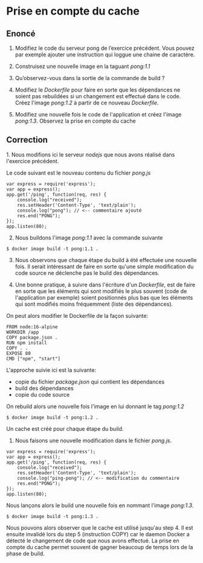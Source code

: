 # Prise en compte du cache

## Enoncé

1. Modifiez le code du serveur pong de l’exercice précédent. Vous pouvez par exemple ajouter une instruction qui loggue une chaine de caractère.

2. Construisez une nouvelle image en la taguant *pong:1.1*

3. Qu’observez-vous dans la sortie de la commande de build ?

4. Modifiez le *Dockerfile* pour faire en sorte que les dépendances ne soient pas rebuildées si un changement est effectué dans le code. Créez l'image *pong:1.2* à partir de ce nouveau *Dockerfile*.

5. Modifiez une nouvelle fois le code de l'application et créez l'image *pong:1.3*. Observez la prise en compte du cache

## Correction

1. Nous modifions ici le serveur *nodejs* que nous avons réalisé dans l'exercice précédent.

Le code suivant est le nouveau contenu du fichier *pong.js*

```
var express = require('express');
var app = express();
app.get('/ping', function(req, res) {
    console.log("received");
    res.setHeader('Content-Type', 'text/plain');
    console.log("pong"); // <-- commentaire ajouté
    res.end("PONG");
});
app.listen(80);
```

2. Nous buildons l'image *pong:1.1* avec la commande suivante

```
$ docker image build -t pong:1.1 .
```

3. Nous observons que chaque étape du build à été effectuée une nouvelle fois.
Il serait intéressant de faire en sorte qu'une simple modification du code source ne déclenche pas le build des dépendances.

4. Une bonne pratique, à suivre dans l'écriture d'un *Dockerfile*, est de faire en sorte que les éléments qui sont modifiés le plus souvent (code de l'application par exemple) soient positionnés plus bas que les éléments qui sont modifiés moins fréquemment (liste des dépendances).

On peut alors modifier le Dockerfile de la façon suivante:

```
FROM node:16-alpine
WORKDIR /app
COPY package.json .
RUN npm install
COPY . .
EXPOSE 80
CMD ["npm", "start"]
```

L'approche suivie ici est la suivante:
- copie du fichier *package.json* qui contient les dépendances
- build des dépendances
- copie du code source

On rebuild alors une nouvelle fois l'image en lui donnant le tag *pong:1.2*

```
$ docker image build -t pong:1.2 .
```

Un cache est créé pour chaque étape du build.

1. Nous faisons une nouvelle modification dans le fichier *pong.js*.

```
var express = require('express');
var app = express();
app.get('/ping', function(req, res) {
    console.log("received");
    res.setHeader('Content-Type', 'text/plain');
    console.log("ping-pong"); // <-- modification du commentaire
    res.end("PONG");
});
app.listen(80);
```

Nous lançons alors le build une nouvelle fois en nommant l'image *pong:1.3*.

```
$ docker image build -t pong:1.3 .
```

Nous pouvons alors observer que le cache est utilisé jusqu'au step 4. Il est ensuite invalidé lors du step 5 (instruction COPY) car le daemon Docker a détecté le changement de code que nous avons effectué. La prise en compte du cache permet souvent de gagner beaucoup de temps lors de la phase de build.
